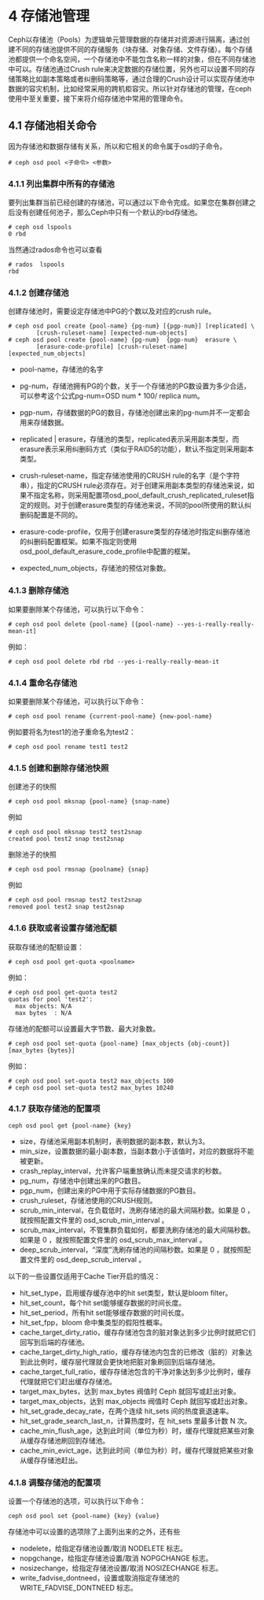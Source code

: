 # 4 存储池管理

Ceph以存储池（Pools）为逻辑单元管理数据的存储并对资源进行隔离，通过创建不同的存储池提供不同的存储服务（块存储、对象存储、文件存储）。每个存储池都提供一个命名空间，一个存储池中不能包含名称一样的对象，但在不同存储池中可以。存储池通过Crush rule来决定数据的存储位置，另外也可以设置不同的存储策略比如副本策略或者纠删码策略等，通过合理的Crush设计可以实现存储池中数据的容灾机制，比如经常采用的跨机柜容灾。所以针对存储池的管理，在ceph使用中至关重要，接下来将介绍存储池中常用的管理命令。

## 4.1 存储池相关命令

因为存储池和数据存储有关系，所以和它相关的命令属于osd的子命令。

```
# ceph osd pool <子命令> <参数>
```

### **4.1.1 列出集群中所有的存储池**

要列出集群当前已经创建的存储池，可以通过以下命令完成。如果您在集群创建之后没有创建任何池子，那么Ceph中只有一个默认的rbd存储池。

```
# ceph osd lspools
0 rbd
```

当然通过rados命令也可以查看

```
# rados  lspools
rbd
```

### **4.1.2 创建存储池**

创建存储池时，需要设定存储池中PG的个数以及对应的crush rule。

```
# ceph osd pool create {pool-name} {pg-num} [{pgp-num}] [replicated] \
        [crush-ruleset-name] [expected-num-objects]
# ceph osd pool create {pool-name} {pg-num}  {pgp-num}  erasure \
        [erasure-code-profile] [crush-ruleset-name] [expected_num_objects]
```

* pool-name，存储池的名字
* pg-num，存储池拥有PG的个数，关于一个存储池的PG数设置为多少合适，可以参考这个公式pg-num=OSD num \* 100\/ replica num。
* pgp-num，存储数据的PG的数目，存储池创建出来的pg-num并不一定都会用来存储数据。
* replicated \| erasure，存储池的类型，replicated表示采用副本类型，而erasure表示采用纠删码方式（类似于RAID5的功能），默认不指定则采用副本类型。
* crush-ruleset-name，指定存储池使用的CRUSH rule的名字（是个字符串），指定的CRUSH rule必须存在。对于创建采用副本类型的存储池来说，如果不指定名称，则采用配置项osd\_pool\_default\_crush\_replicated\_ruleset指定的规则。对于创建erasure类型的存储池来说，不同的pool所使用的默认纠删码配置是不同的。

* erasure-code-profile，仅用于创建erasure类型的存储池时指定纠删存储池的纠删码配置框架。如果不指定则使用osd\_pool\_default\_erasure\_code\_profile中配置的框架。

* expected\_num\_objects，存储池的预估对象数。


### **4.1.3 删除存储池**

如果要删除某个存储池，可以执行以下命令：

```
# ceph osd pool delete {pool-name} [{pool-name} --yes-i-really-really-mean-it]
```

例如：

```
# ceph osd pool delete rbd rbd --yes-i-really-really-mean-it
```

### **4.1.4 重命名存储池**

如果要删除某个存储池，可以执行以下命令：

```
# ceph osd pool rename {current-pool-name} {new-pool-name}
```

例如要将名为test1的池子重命名为test2：

```
# ceph osd pool rename test1 test2
```

### **4.1.5 创建和删除存储池快照**

创建池子的快照

```
# ceph osd pool mksnap {pool-name} {snap-name}
```

例如

```
# ceph osd pool mksnap test2 test2snap
created pool test2 snap test2snap
```

删除池子的快照

```
# ceph osd pool rmsnap {poolname} {snap}
```

例如

```
# ceph osd pool rmsnap test2 test2snap
removed pool test2 snap test2snap
```

### **4.1.6 获取或者设置存储池配额**

获取存储池的配额设置：

```
# ceph osd pool get-quota <poolname>
```

例如：

```
# ceph osd pool get-quota test2
quotas for pool 'test2':
  max objects: N/A
  max bytes  : N/A
```

存储池的配额可以设置最大字节数、最大对象数。

```
# ceph osd pool set-quota {pool-name} [max_objects {obj-count}] [max_bytes {bytes}]
```

例如：

```
# ceph osd pool set-quota test2 max_objects 100
# ceph osd pool set-quota test2 max_bytes 10240
```

### **4.1.7 获取存储池的配置项**

```
ceph osd pool get {pool-name} {key}
```

* size，存储池采用副本机制时，表明数据的副本数，默认为3。
* min\_size，设置数据的最小副本数，当副本数小于该值时，对应的数据将不能被更新。
* crash\_replay\_interval，允许客户端重放确认而未提交请求的秒数。
* pg\_num，存储池中创建出来的PG数目。
* pgp\_num，创建出来的PG中用于实际存储数据的PG数目。
* crush\_ruleset，存储池使用的CRUSH规则。
* scrub\_min\_interval，在负载低时，洗刷存储池的最大间隔秒数。如果是 0 ，就按照配置文件里的 osd\_scrub\_min\_interval 。
* scrub\_max\_interval，不管集群负载如何，都要洗刷存储池的最大间隔秒数。如果是 0 ，就按照配置文件里的 osd\_scrub\_max\_interval 。
* deep\_scrub\_interval，“深度”洗刷存储池的间隔秒数。如果是 0 ，就按照配置文件里的 osd\_deep\_scrub\_interval 。

以下的一些设置仅适用于Cache Tier开启的情况：

* hit\_set\_type，启用缓存缓存池中的hit set类型，默认是bloom filter。
* hit\_set\_count，每个hit set能够缓存数据的时间长度。
* hit\_set\_period，所有hit set能够缓存数据的时间长度。
* hit\_set\_fpp，bloom 命中集类型的假阳性概率。
* cache\_target\_dirty\_ratio，缓存存储池包含的脏对象达到多少比例时就把它们回写到后端的存储池。
* cache\_target\_dirty\_high\_ratio，缓存存储池内包含的已修改（脏的）对象达到此比例时，缓存层代理就会更快地把脏对象刷回到后端存储池。
* cache\_target\_full\_ratio，缓存存储池包含的干净对象达到多少比例时，缓存代理就把它们赶出缓存存储池。
* target\_max\_bytes，达到 max\_bytes 阀值时 Ceph 就回写或赶出对象。
* target\_max\_objects，达到 max\_objects 阀值时 Ceph 就回写或赶出对象。
* hit\_set\_grade\_decay\_rate，在两个连续 hit\_sets 间的热度衰退速率。
* hit\_set\_grade\_search\_last\_n，计算热度时，在 hit\_sets 里最多计数 N 次。
* cache\_min\_flush\_age，达到此时间（单位为秒）时，缓存代理就把某些对象从缓存存储池刷回到存储池。
* cache\_min\_evict\_age，达到此时间（单位为秒）时，缓存代理就把某些对象从缓存存储池赶出。

### **4.1.8 调整存储池的配置项**

设置一个存储池的选项，可以执行以下命令：

```
ceph osd pool set {pool-name} {key} {value}
```

存储池中可以设置的选项除了上面列出来的之外，还有些

* nodelete，给指定存储池设置\/取消 NODELETE 标志。
* nopgchange，给指定存储池设置\/取消 NOPGCHANGE 标志。
* nosizechange，给指定存储池设置\/取消 NOSIZECHANGE 标志。
* write\_fadvise\_dontneed，设置或取消指定存储池的 WRITE\_FADVISE\_DONTNEED 标志。

